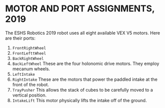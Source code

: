 MOTOR AND PORT ASSIGNMENTS, 2019
================================

The ESHS Robotics 2019 robot uses all eight available VEX V5 motors.  Here are their ports:

1. `FrontRightWheel`
2. `FrontLefttWheel`
3. `BackRightWheel`
4. `BackLeftWheel`
    These are the four holonomic drive motors.  They employ mecanum wheels.
5. `LeftIntake`
6. `RightIntake`
    These are the motors that power the paddled intake at the front of the robot.
8. `TrayPusher`
    This allows the stack of cubes to be carefully moved to a vertical position.
10. `IntakeLift`
    This motor physically lifts the intake off of the ground.
	
